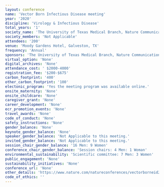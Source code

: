 ```yaml
---
layout: conference 
name: 'Vector Born Infectious Disease meeting'
year: '2020'
discipline: 'Virology & Infectious Disease'
total_years: '1'
society_name: 'The University of Texas Medical Branch, Nature Communications, and npj Vaccines'
society_members: 'Not Applicable'
attendees: '200'
venue: 'Moody Gardens Hotel, Galveston, TX'
frequency: 'Annual'
sponsors: 'The University of Texas Medical Branch, Nature Communications, and npj Vaccines'
virtual_option: 'None'
digital_archives: 'None'
attendance_cost: ' $2000-4000'
registration_fee: '$200-$675'
carbon_footprint: '400'
other_carbon_footprint: '100'
electonic_program: 'Yes the meeting program was available online.'
onsite_maternity: 'None'
onsite_childcare: 'None'
caregiver_grant: 'None'
career_development: 'None'
ecr_promotion_events: 'None'
travel_awards: 'None'
code_of_conduct: 'None'
safety_instructions: 'None'
gender_balance: 'None'
keynote_gender_balance: 'None'
speaker_gender_balance: 'Not Applicable to this meeting.'
invited_gender_balance: 'Not Applicable to this meeting.'
session_chair_gender_balance: '16 Men: 9 Women'
conference_chair_gender_balance: 'Session chairs: 4 Men: 1 Woman'
environmental_sustainability: 'Scientific committee: 7 Men: 3 Women'
public_engagement: 'None'
sustainability_initiatives: 'None'
conference_url: 'None'
other_details: 'https://www.nature.com/natureconferences/vectorborneid20/index.html'
code_of_ethics: ''
---
```

